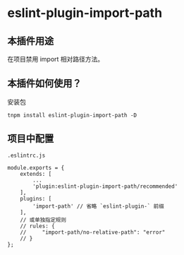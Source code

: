 # eslint-plugin-import-path

## 本插件用途
在项目禁用 import 相对路径方法。

## 本插件如何使用？
安装包
```
tnpm install eslint-plugin-import-path -D
```

## 项目中配置
`.eslintrc.js`
```
module.exports = {
    extends: [
        ...
        'plugin:eslint-plugin-import-path/recommended'
    ],
    plugins: [
        'import-path' // 省略 `eslint-plugin-` 前缀
    ],
    // 或单独指定规则
    // rules: {
    //     "import-path/no-relative-path": "error"
    // }
};
```

